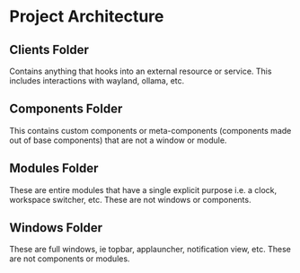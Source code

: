 # Project Architecture

## Clients Folder
Contains anything that hooks into an external resource or service. This includes interactions with wayland, ollama, etc.

## Components Folder
This contains custom components or meta-components (components made out of base components) that are not a window or module.

## Modules Folder
These are entire modules that have a single explicit purpose i.e. a clock, workspace switcher, etc. These are not windows or components.

## Windows Folder
These are full windows, ie topbar, applauncher, notification view, etc. These are not components or modules.
